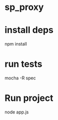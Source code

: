 sp_proxy
===========


install deps
===========
npm install


run tests
===========
mocha -R spec


Run project
===========
node app.js
